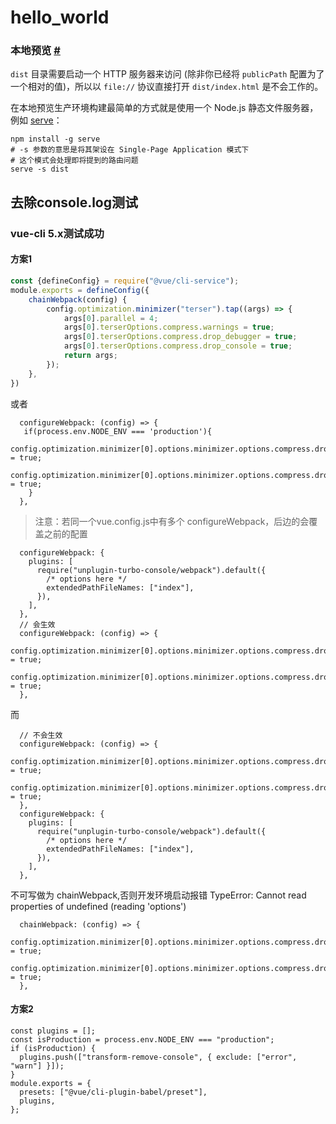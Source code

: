 # hello_world

### 本地预览 [#](https://cli.vuejs.org/zh/guide/deployment.html#%E6%9C%AC%E5%9C%B0%E9%A2%84%E8%A7%88#本地预览)

`dist` 目录需要启动一个 HTTP 服务器来访问 (除非你已经将 `publicPath` 配置为了一个相对的值)，所以以 `file://` 协议直接打开
`dist/index.html` 是不会工作的。

在本地预览生产环境构建最简单的方式就是使用一个 Node.js 静态文件服务器，例如 [serve](https://github.com/zeit/serve)：

```text
npm install -g serve
# -s 参数的意思是将其架设在 Single-Page Application 模式下
# 这个模式会处理即将提到的路由问题
serve -s dist
```

## 去除console.log测试

### vue-cli 5.x测试成功

#### 方案1
```ts
const {defineConfig} = require("@vue/cli-service");
module.exports = defineConfig({
    chainWebpack(config) {
        config.optimization.minimizer("terser").tap((args) => {
            args[0].parallel = 4;
            args[0].terserOptions.compress.warnings = true;
            args[0].terserOptions.compress.drop_debugger = true;
            args[0].terserOptions.compress.drop_console = true;
            return args;
        });
    },
})
```

或者
```text
  configureWebpack: (config) => {
   if(process.env.NODE_ENV === 'production'){
        config.optimization.minimizer[0].options.minimizer.options.compress.drop_console = true;
        config.optimization.minimizer[0].options.minimizer.options.compress.drop_debugger = true;
    }
  },
```

> 注意：若同一个vue.config.js中有多个 configureWebpack，后边的会覆盖之前的配置
```text
  configureWebpack: {
    plugins: [
      require("unplugin-turbo-console/webpack").default({
        /* options here */
        extendedPathFileNames: ["index"],
      }),
    ],
  },
  // 会生效
  configureWebpack: (config) => {
    config.optimization.minimizer[0].options.minimizer.options.compress.drop_console = true;
    config.optimization.minimizer[0].options.minimizer.options.compress.drop_debugger = true;
  },
```

而
```text
  // 不会生效
  configureWebpack: (config) => {
    config.optimization.minimizer[0].options.minimizer.options.compress.drop_console = true;
    config.optimization.minimizer[0].options.minimizer.options.compress.drop_debugger = true;
  },
  configureWebpack: {
    plugins: [
      require("unplugin-turbo-console/webpack").default({
        /* options here */
        extendedPathFileNames: ["index"],
      }),
    ],
  },
```

不可写做为 chainWebpack,否则开发环境启动报错 TypeError: Cannot read properties of undefined (reading 'options')
```text
  chainWebpack: (config) => {
    config.optimization.minimizer[0].options.minimizer.options.compress.drop_console = true;
    config.optimization.minimizer[0].options.minimizer.options.compress.drop_debugger = true;
  },
```
#### 方案2

```text
const plugins = [];
const isProduction = process.env.NODE_ENV === "production";
if (isProduction) {
  plugins.push(["transform-remove-console", { exclude: ["error", "warn"] }]);
}
module.exports = {
  presets: ["@vue/cli-plugin-babel/preset"],
  plugins,
};
```
